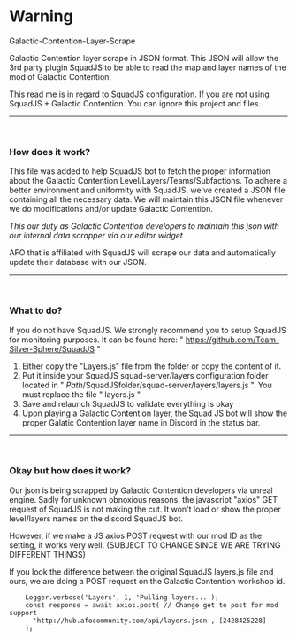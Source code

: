 <h1>Warning</h1>

Galactic-Contention-Layer-Scrape

Galactic Contention layer scrape in JSON format. This JSON will allow the 3rd party plugin SquadJS to be able to read the map and layer names of the mod of Galactic Contention.

This read me is in regard to SquadJS configuration. If you are not using SquadJS + Galactic Contention. You can ignore this project and files.

---
<br>

<h3>How does it work?</h3>

This file was added to help SquadJS bot to fetch the proper information about the Galactic Contention Level/Layers/Teams/Subfactions. To adhere a better environment and uniformity with SquadJS, we've created a JSON file containing all the necessary data. We will maintain this JSON file whenever we do modifications and/or update Galactic Contention.

_This our duty as Galactic Contention developers to maintain this json with our internal data scrapper via our editor widget_

AFO that is affiliated with SquadJS will scrape our data and automatically update their database with our JSON.

_______
<br>

<h3>What to do?</h3>

If you do not have SquadJS. We strongly recommend you to setup SquadJS for monitoring purposes. It can be found here: " https://github.com/Team-Silver-Sphere/SquadJS "

1. Either copy the "Layers.js" file from the folder or copy the content of it.
2. Put it inside your SquadJS squad-server/layers configuration folder located in " $Path/$SquadJSfolder/squad-server/layers/layers.js ". You must replace the file " layers.js "
3. Save and relaunch SquadJS to validate everything is okay
4. Upon playing a Galactic Contention layer, the Squad JS bot will show the proper Galatic Contention layer name in Discord in the status bar.

_______
<br>

<h3>Okay but how does it work?</h3>

Our json is being scrapped by Galactic Contention developers via unreal engine. Sadly for unknown obnoxious reasons, the javascript "axios" GET request of SquadJS is not making the cut. It won't load or show the proper level/layers names on the discord SquadJS bot.

However, if we make a JS axios POST request with our mod ID as the setting, it works very well. (SUBJECT TO CHANGE SINCE WE ARE TRYING DIFFERENT THINGS)

If you look the difference between the original SquadJS layers.js file and ours, we are doing a POST request on the Galactic Contention workshop id.

```
    Logger.verbose('Layers', 1, 'Pulling layers...');
    const response = await axios.post( // Change get to post for mod support
      'http://hub.afocommunity.com/api/layers.json', [2428425228]
    );
```
